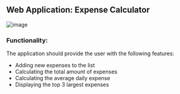 ## Web Application: Expense Calculator
![image](https://github.com/user-attachments/assets/3f96c0cf-b595-4e6a-b810-0e45fb848d37)
### Functionality:
The application should provide the user with the following features:
- Adding new expenses to the list
- Calculating the total amount of expenses
- Calculating the average daily expense
- Displaying the top 3 largest expenses
